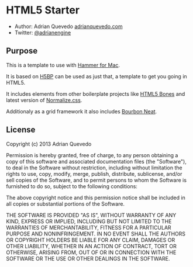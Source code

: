 # HTML5 Starter

- Author: Adrian Quevedo [adrianquevedo.com](http://adrianquevedo.com)
- Twitter: [@adrianengine](http://twitter.com/adrianengine)

## Purpose

This is a template to use with [Hammer for Mac](http://hammerformac.com/).

It is based on [H5BP](http://html5boilerplate.com) can be used as just that, a template to get you going in HTML5.

It includes elements from other boilerplate projects like [HTML5 Bones](http://html5bones.com/) and latest version of [Normalize.css](http://necolas.github.com/normalize.css/).

Additionaly as a grid framework it also includes [Bourbon Neat](http://neat.bourbon.io/).

## License

Copyright (c) 2013 Adrian Quevedo

Permission is hereby granted, free of charge, to any person
obtaining a copy of this software and associated documentation
files (the "Software"), to deal in the Software without
restriction, including without limitation the rights to use,
copy, modify, merge, publish, distribute, sublicense, and/or sell
copies of the Software, and to permit persons to whom the
Software is furnished to do so, subject to the following
conditions:

The above copyright notice and this permission notice shall be
included in all copies or substantial portions of the Software.

THE SOFTWARE IS PROVIDED "AS IS", WITHOUT WARRANTY OF ANY KIND,
EXPRESS OR IMPLIED, INCLUDING BUT NOT LIMITED TO THE WARRANTIES
OF MERCHANTABILITY, FITNESS FOR A PARTICULAR PURPOSE AND
NONINFRINGEMENT. IN NO EVENT SHALL THE AUTHORS OR COPYRIGHT
HOLDERS BE LIABLE FOR ANY CLAIM, DAMAGES OR OTHER LIABILITY,
WHETHER IN AN ACTION OF CONTRACT, TORT OR OTHERWISE, ARISING
FROM, OUT OF OR IN CONNECTION WITH THE SOFTWARE OR THE USE OR
OTHER DEALINGS IN THE SOFTWARE.